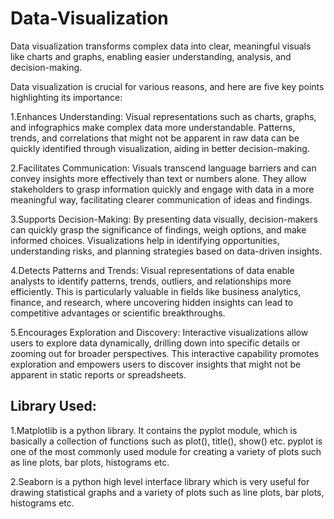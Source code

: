 # Data-Visualization
Data visualization transforms complex data into clear, meaningful visuals like charts and graphs, enabling easier understanding, analysis, and decision-making.

Data visualization is crucial for various reasons, and here are five key points highlighting its importance:

  1.Enhances Understanding: Visual representations such as charts, graphs, and infographics make complex data more understandable. Patterns, trends, and correlations that might not be apparent in raw data can be quickly identified through visualization, aiding in better decision-making.

  2.Facilitates Communication: Visuals transcend language barriers and can convey insights more effectively than text or numbers alone. They allow stakeholders to grasp information quickly and engage with data in a more meaningful way, facilitating clearer communication of ideas and findings.

  3.Supports Decision-Making: By presenting data visually, decision-makers can quickly grasp the significance of findings, weigh options, and make informed choices. Visualizations help in identifying opportunities, understanding risks, and planning strategies based on data-driven insights.

  4.Detects Patterns and Trends: Visual representations of data enable analysts to identify patterns, trends, outliers, and relationships more efficiently. This is particularly valuable in fields like business analytics, finance, and research, where uncovering hidden insights can lead to competitive advantages or scientific breakthroughs.

  5.Encourages Exploration and Discovery: Interactive visualizations allow users to explore data dynamically, drilling down into specific details or zooming out for broader perspectives. This interactive capability promotes exploration and empowers users to discover insights that might not be apparent in static reports or spreadsheets.

## Library Used:
  1.Matplotlib is a python library. It contains the pyplot module, which is basically a collection of functions such as plot(), title(), show() etc. pyplot is one of the most commonly used module for creating a variety of plots such as line plots, bar plots, histograms etc.

  2.Seaborn is a python high level interface library which is very useful for drawing statistical graphs and a variety of plots such as line plots, bar plots, histograms etc.
